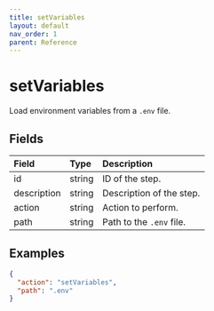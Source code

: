 ```yaml
---
title: setVariables
layout: default
nav_order: 1
parent: Reference
---
```


# setVariables

Load environment variables from a `.env` file.

## Fields

Field | Type | Description
:-- | :-- | :--
id | string | ID of the step.
description | string | Description of the step.
action | string | Action to perform.
path | string | Path to the `.env` file.

## Examples

```json
{
  "action": "setVariables",
  "path": ".env"
}
```
